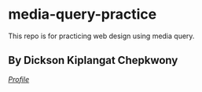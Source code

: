 # media-query-practice
This repo is for practicing web design using media query.
## By Dickson Kiplangat Chepkwony
 *[Profile](https://github.com/Dkchepkwony1 "Dickson Chepkwony")*
